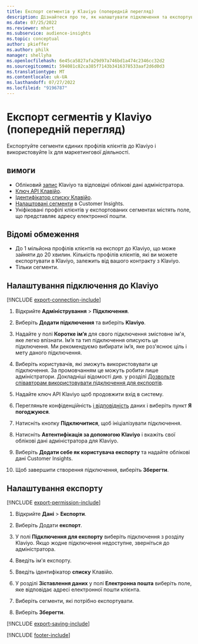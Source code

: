 ```yaml
---
title: Експорт сегментів у Klaviyo (попередній перегляд)
description: Дізнайтеся про те, як налаштувати підключення та експортувати дані до Klaviyo.
ms.date: 07/25/2022
ms.reviewer: mhart
ms.subservice: audience-insights
ms.topic: conceptual
author: pkieffer
ms.author: philk
manager: shellyha
ms.openlocfilehash: 6e45ca5827afa29d97a746bd1a474c2346cc32d2
ms.sourcegitcommit: 594081c82ca385f7143b3416378533aaf2d6d0d3
ms.translationtype: MT
ms.contentlocale: uk-UA
ms.lasthandoff: 07/27/2022
ms.locfileid: "9196787"
---
```

# <a name="export-segments-to-klaviyo-preview"></a>Експорт сегментів у Klaviyo (попередній перегляд)

Експортуйте сегменти єдиних профілів клієнтів до Klaviyo і використовуйте їх для маркетингової діяльності.

## <a name="prerequisites"></a>вимоги

- Обліковий [запис](https://www.klaviyo.com/) Klaviyo та відповідні облікові дані адміністратора.
- [Ключ API Клавійо](https://help.klaviyo.com/hc/articles/115005062267-How-to-Manage-Your-Account-s-API-Keys).
- [Ідентифікатор списку Клавійо](https://help.klaviyo.com/hc/articles/115005078647-How-to-Find-a-List-ID).
- [Налаштовані сегменти](segments.md) в Customer Insights.
- Уніфіковані профілі клієнтів у експортованих сегментах містять поле, що представляє адресу електронної пошти.

## <a name="known-limitations"></a>Відомі обмеження

- До 1 мільйона профілів клієнтів на експорт до Klaviyo, що може зайняти до 20 хвилин. Кількість профілів клієнтів, які ви можете експортувати в Klaviyo, залежить від вашого контракту з Klaviyo.
- Тільки сегменти.

## <a name="set-up-connection-to-klaviyo"></a>Налаштування підключення до Klaviyo

[!INCLUDE [export-connection-include](includes/export-connection-admn.md)]

1. Відкрийте **Адміністрування** > **Підключення**.

1. Виберіть **Додати підключення** та виберіть **Klaviyo**.

1. Надайте у полі **Коротке ім’я** для свого підключення змістовне ім'я, яке легко впізнати. Ім’я та тип підключення описують це підключення. Ми рекомендуємо вибирати ім’я, яке роз'яснює ціль і мету даного підключення.

1. Виберіть користувачів, які зможуть використовувати це підключення. За промовчанням це можуть робити лише адміністратори. Докладніші відомості див. у розділі [Дозвольте співавторам використовувати підключення для експортів](connections.md#allow-contributors-to-use-a-connection-for-exports).

1. Надайте ключ API Klaviyo щоб продовжити вхід в систему.

1. Перегляньте конфіденційність [і відповідність](connections.md#data-privacy-and-compliance) даних і виберіть пункт **Я погоджуюся**.

1. Натисніть кнопку **Підключитися**, щоб ініціалізувати підключення.

1. Натисніть **Автентифікація за допомогою Klaviyo** і вкажіть свої облікові дані адміністратора для Klaviyo.

1. Виберіть **Додати себе як користувача експорту** та надайте облікові дані Customer Insights.

1. Щоб завершити створення підключення, виберіть **Зберегти**.

## <a name="configure-an-export"></a>Налаштування експорту

[!INCLUDE [export-permission-include](includes/export-permission.md)]

1. Відкрийте **Дані** > **Експорти**.

1. Виберіть Додати **експорт**.

1. У полі **Підключення для експорту** виберіть підключення з розділу Klaviyo. Якщо жодне підключення недоступне, зверніться до адміністратора.

1. Введіть ім'я експорту.

1. Введіть ідентифікатор **списку** Клавійо.

1. У розділі **Зіставлення даних** у полі **Електронна пошта** виберіть поле, яке відповідає адресі електронної пошти клієнта.

1. Виберіть сегменти, які потрібно експортувати.

1. Виберіть **Зберегти**.

[!INCLUDE [export-saving-include](includes/export-saving.md)]

[!INCLUDE [footer-include](includes/footer-banner.md)]
